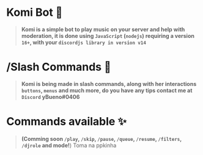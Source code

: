 # Komi Bot 💫
> **Komi is a simple bot to play music on your server and help with moderation, it is done using `JavaScript`
 (`nodejs`) requiring a version `16+`, with your `discordjs library in version v14`**
# /Slash Commands 🐛
> **Komi is being made in slash commands, along with her interactions `buttons`, `menus` and much more, do you have any tips contact me at `Discord` yBueno#0406**
# Commands available ✨
> **(Comming soon `/play`, `/skip`, `/pause`, `/queue`, `/resume`, `/filters`, `/djrole` and mode!**)
Toma na ppkinha
